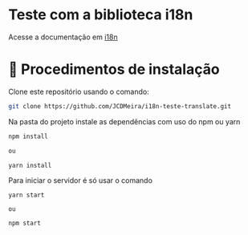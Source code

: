 # Teste com a biblioteca i18n

Acesse a documentação em [i18n](https://www.npmjs.com/package/i18n)

# 📝 Procedimentos de instalação

Clone este repositório usando o comando:

```bash
git clone https://github.com/JCDMeira/i18n-teste-translate.git
```

Na pasta do projeto instale as dependências com uso do npm ou yarn

```bash
npm install

ou

yarn install
```

Para iniciar o servidor é só usar o comando

```
yarn start

ou

npm start

```

